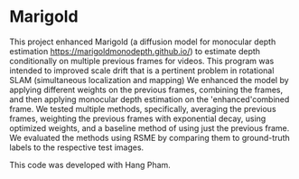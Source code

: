 # Marigold
This project enhanced Marigold (a diffusion model for monocular depth estimation https://marigoldmonodepth.github.io/)
to estimate depth conditionally on multiple previous frames for videos. 
This program was intended to improved scale drift that is a pertinent problem in rotational SLAM (simultaneous localization and mapping)
We enhanced the model by applying different weights on the previous frames, combining the frames, and then
applying monocular depth estimation on the 'enhanced'combined frame. We tested multiple methods, 
specifically, averaging the previous frames, weighting the previous frames with exponential decay, 
using optimized weights, and a baseline method of using just the previous frame. We evaluated the methods using RSME by 
comparing them to ground-truth labels to the respective test images.

This code was developed with Hang Pham.
